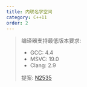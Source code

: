 ```yaml
---
title: 内联名字空间
category: C++11
order: 2
---
```


> 编译器支持最低版本要求:
> * GCC: 4.4
> * MSVC: 19.0
> * Clang: 2.9
>
> 提案: [N2535](http://www.open-std.org/jtc1/sc22/wg21/docs/papers/2008/n2535.htm)
